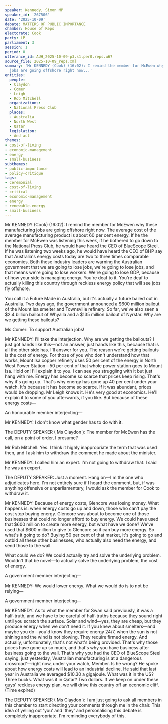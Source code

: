 ```yaml
---
speaker: Kennedy, Simon MP
speaker_id: '267506'
date: '2025-10-09'
debate: MATTERS OF PUBLIC IMPORTANCE
chamber: House of Reps
electorate: Cook
party: LP
parliament: 3
session: 1
period: 0
utterance_id: AUH_2025-10-09-p3.s1.per0.reps.u67
source_file: 2025-10-09_reps.xml
summary: 'Mr KENNEDY (Cook) (16:02): I remind the member for McEwen why these manufacturing
  jobs are going offshore right now...'
entities:
  people:
  - Claydon
  - Comer
  - Leigh
  - Rob Mitchell
  organizations:
  - National Press Club
  places:
  - Australia
  - North West
  - Qatar
  legislation:
  - And act
themes:
- cost-of-living
- economic-management
- energy
- small-business
subthemes:
- public-importance
- policy-critique
tags:
- ceremonial
- cost-of-living
- critical
- economic-management
- energy
- renewable-energy
- small-business
---
```


Mr KENNEDY (Cook) (16:02): I remind the member for McEwen why these manufacturing jobs are going offshore right now. The average cost of the average manufacturing product is about 60 per cent energy. If he the member for McEwen was listening this week, if he bothered to go down to the National Press Club, he would have heard the CEO of BlueScope Steel. If he was listening two weeks ago, he would have heard the CEO of BHP say that Australia's energy costs today are two to three times comparable economies. Both these industry leaders are warning the Australian government that we are going to lose jobs, we're going to lose jobs, and that means we're going to lose workers. We're going to lose GDP, because of how your side is managing energy. You're deaf to it. You're deaf to actually killing this country through reckless energy policy that will see jobs fly offshore.

You call it a Future Made in Australia, but it's actually a future bailed out in Australia. Two days ago, the government announced a $600 million bailout of the Mount Isa smelter and Townsville refinery. So far, we've also seen a $2.4 billion bailout of Whyalla and a $135 million bailout of Nyrstar. Why are we getting these bailouts?

Ms Comer: To support Australian jobs!

Mr KENNEDY: I'll take the interjection. Why are we getting the bailouts? I just got hands like this—not an answer, just hands like this, because that is all the other side has. I'll answer for you. The reason we're getting bailouts is the cost of energy. For those of you who don't understand how that works, Mount Isa copper refinery uses 50 per cent of the energy in North West Power Station—50 per cent of that whole power station goes to Mount Isa. Hold on! I'll explain it to you. I can see you struggling with it but just hang with me. Energy has become so scarce that prices keep rising. That's why it's going up. That's why energy has gone up 40 per cent under your watch. It's because it has become so scarce. If it was abundant, prices would be dropping. Mr Leigh knows it. He's very good at economics. He'll explain it to some of you afterwards, if you like. But because of these energy costs—

An honourable member interjecting—

Mr KENNEDY: I don't know what gender has to do with it.

The DEPUTY SPEAKER ( Ms Claydon ): The member for McEwen has the call, on a point of order, I presume?

Mr Rob Mitchell: Yes. I think it highly inappropriate the term that was used then, and I ask him to withdraw the comment he made about the minister.

Mr KENNEDY: I called him an expert. I'm not going to withdraw that. I said he was an expert.

The DEPUTY SPEAKER: Just a moment. Hang on—I'm the one who adjudicates here. I'm not entirely sure if I heard the comment, but, if was anything offensive or unparliamentary, I would ask the member for Cook to withdraw it.

Mr KENNEDY: Because of energy costs, Glencore was losing money. What happens is: when energy costs go up and down, those who can't pay the cost stop buying energy. Glencore was about to become one of those businesses that could no longer afford to buy energy. We could have used that $600 million to create more energy, but what have we done? We've used that $600 million to give to Glencore so it can buy more energy. So what's it going to do? Buying 50 per cent of that market, it's going to go and outbid all these other businesses, who actually also need the energy, and send those to the wall.

What could we do? We could actually try and solve the underlying problem. Wouldn't that be novel—to actually solve the underlying problem, the cost of energy.

A government member interjecting—

Mr KENNEDY: We would lower energy. What we would do is to not be relying—

A government member interjecting—

Mr KENNEDY: As to what the member for Swan said previously, it was a half-truth, and we have to be careful of half-truths because they sound right until you scratch the surface. Solar and wind—yes, they are cheap, but they produce energy when we don't need it. If you knew about smelters—and maybe you do—you'd know they require energy 24/7, when the sun is not shining and the wind is not blowing. They require firmed energy. And actually, unfortunately, that's not what's being provided. That's why those prices have gone up so much, and that's why you have business after business going to the wall. That's why you had the CEO of BlueScope Steel saying, just yesterday, 'Australian manufacturing is at a dangerous crossroad'—right now, under your watch, Member. Is he wrong? He spoke about how energy costs will lead to an industrial decline. He said that last year in Australia we averaged $10.30 a gigajoule. What was it in the US? Three bucks. What was it in Qatar? Two dollars. If we keep on under these guys' reckless energy plan, we will drive this country off an economic cliff. (Time expired)

The DEPUTY SPEAKER ( Ms Claydon ): I am just going to ask all members in this chamber to start directing your comments through me in the chair. This idea of yelling out 'you' and 'they' and personalising this debate is completely inappropriate. I'm reminding everybody of this.
